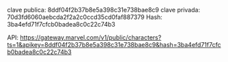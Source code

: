 clave publica: 8ddf04f2b37b8e5a398c31e738bae8c9
clave privada: 70d3fd6060aebcda2f2a2c0ccd35cd0faf887379
Hash: 3ba4efd71f7cfcb0badea8c0c22c74b3

API: https://gateway.marvel.com/v1/public/characters?ts=1&apikey=8ddf04f2b37b8e5a398c31e738bae8c9&hash=3ba4efd71f7cfcb0badea8c0c22c74b3